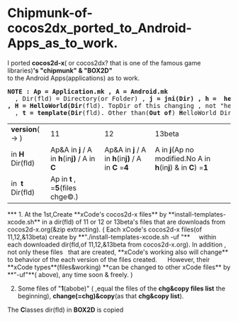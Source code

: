 Chipmunk-of-cocos2dx_ported_to_Android-Apps_as_to_work.
=============================
I ported **cocos2d-x**( or cocos2dx? that is one of the famous game libraries)**'s "chipmunk" & "BOX2D"**  
to the Android Apps(applications) as  to work.  
<pre><b>NOTE : Ap = Application.mk , A = Android.mk</b>
&nbsp; , Dir(fld) = Directory(or Folder) , <b>j = jni(Dir) , h =  helloworld(Dir) , C = Classes(Dir)
, H = HelloWorld(Dir</b>(fld). TopDir of this changing , not "helloworld(Dir)" abobe. <b>)</b>
&nbsp; , <b>t = template(Dir</b>(fld). Other than(<b>Out of</b>) <b>H</b>elloWorld Dir(fld). <b>)</b>
</pre>
<table><tr>
<td><b>version</b>( → )</td>
<td>11</td><td>12</td>
<td>13beta</td></tr>
<tr>
<td>in <b>H</b> Dir(fld)</td>
<td>Ap&A in <b>j</b> / A in <b>h</b>(in<b>j)</b> / A in <b>C</b></td>
<td>Ap&A in <b>j</b> / A in <b>h</b>(in<b>j)</b> / A in <b>C</b> =<b>4</b></td>
<td>A in <b>j</b>(Ap no modified.No A in <b>h</b>(in<b>j</b>) & in <b>C</b>)</b> =<b>1</b></td></tr>
<tr>
<td>in <b>&nbsp;t</b> Dir(fld)</td>
<td>Ap in <b>t</b> , =<b>5</b>(files chge&copy.)</td>
<td></td>
<td></td>
</tr></table>
***
1. At the 1st,Create **xCode's cocos2d-x files** by **install-templates-xcode.sh** in a dir(fld) of 11 or 12 or 13beta's files  
that are downloads from cocos2d-x.org(&zip extracting).  
( Each xCode's cocos2d-x files(of 11,12,&13beta) create by **"./install-templates-xcode.sh -uf "**  
&nbsp;&nbsp;&nbsp; within each downloaded dir(fld,of 11,12,&13beta from cocos2d-x.org). In addition , not only these files  
&nbsp;&nbsp;that are created, **xCode's working also will change** to behavior of the each version of the files created.  
&nbsp;&nbsp; &nbsp; However, their **xCode types**(files&working) **can be changed to other xCode files** by **"-uf"**( above),  any time soon & freely. )
  
2. Some files of "**1**(abobe)" ( ,equal the files of the **chg&copy files list** the beginning), **change(=chg)&copy**(as that **chg&copy list**).
  
The **C**lasses dir(fld) in **BOX2D** is copied 